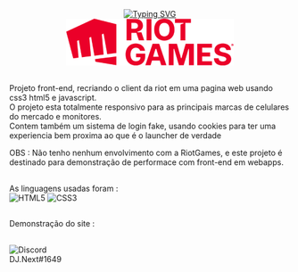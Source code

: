 <div align="center">
  <a href="https://git.io/typing-svg"><img src="https://readme-typing-svg.herokuapp.com?font=Fira+Code&weight=800&size=24&pause=1000&width=650&lines=Front-End+do+cliente+da+RiotGames+em+Web+!" alt="Typing SVG" /></a><br>
  <img src="/logo.png">
</div>

##

Projeto front-end, recriando o client da riot em uma pagina web usando css3 html5 e javascript.<br>
O projeto esta totalmente responsivo para as principais marcas de celulares do mercado e monitores.<br>
Contem também um sistema de login fake, usando cookies para ter uma experiencia bem proxima ao que é o launcher de verdade<br>

OBS : Não tenho nenhum envolvimento com a RiotGames, e este projeto é destinado para demonstração de performace com front-end em webapps.

##
 
As linguagens usadas foram : <br>
  ![HTML5](https://img.shields.io/badge/html5-%23E34F26.svg?style=for-the-badge&logo=html5&logoColor=white)
  ![CSS3](https://img.shields.io/badge/css3-%231572B6.svg?style=for-the-badge&logo=css3&logoColor=white)

  ##

Demonstração do site :<br>


  ##

![Discord](https://img.shields.io/badge/Discord-%235865F2.svg?style=for-the-badge&logo=discord&logoColor=white) <br> DJ.Next#1649
